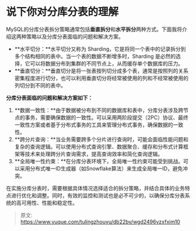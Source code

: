 # 说下你对分库分表的理解

MySQL的分库分表拆分策略通常包括**垂直拆分**和**水平拆分**两种方式。下面我将介绍这两种策略以及分库分表面临的问题和解决方案。

+ **水平切分：**水平切分又称为 Sharding，它是将同一个表中的记录拆分到多个结构相同的表中。当一个表的数据不断增多时，Sharding 是必然的选择，它可以将数据分布到集群的不同节点上，从而缓存单个数据库的压力。
+ **垂直切分：**垂直切分是将一张表按列切分成多个表，通常是按照列的关系密集程度进行切分，也可以利用垂直切分将经常被使用的列和不经常被使用的列切分到不同的表中。

**分库分表面临的问题和解决方案如下：**

1. **数据一致性：**由于数据被分布到不同的数据库和表中，分库分表涉及跨节点的事务，需要确保数据的一致性。可以采用两阶段提交（2PC）协议、最终一致性方案或者基于分布式事务的工具来管理分布式事务，确保数据的一致性。
2. **跨分片查询：**当业务需要跨多个分片进行查询时，可能会面临性能问题和复杂的查询逻辑。可以使用分布式查询引擎、数据聚合、缓存和分布式计算框架等技术来处理跨分片查询需求，提高查询效率和简化查询逻辑。
3. **全局唯一性约束：**在分库分表环境下，全局唯一性约束可能受到挑战。可以采用分布式唯一ID生成器（如Snowflake算法）来生成全局唯一ID，避免冲突。

在实施分库分表时，需要根据具体情况选择适合的拆分策略，并结合具体的业务特点进行优化和调整。同时，有效的监控和测试也是必不可少的，以确保分库分表系统的高可用性、性能和稳定性。



> 原文: <https://www.yuque.com/tulingzhouyu/db22bv/wgd2496vzxfxim10>